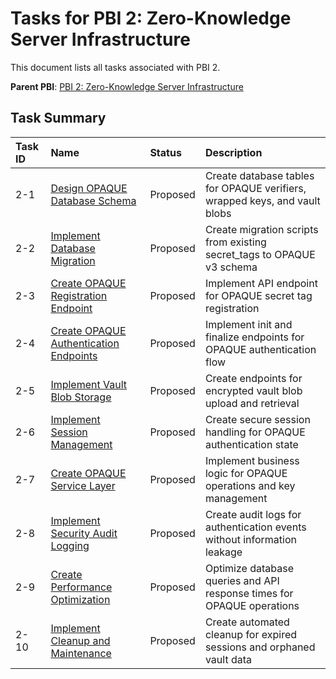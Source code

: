 # Tasks for PBI 2: Zero-Knowledge Server Infrastructure

This document lists all tasks associated with PBI 2.

**Parent PBI**: [PBI 2: Zero-Knowledge Server Infrastructure](./prd.md)

## Task Summary

| Task ID | Name | Status | Description |
| :------ | :--- | :----- | :---------- |
| 2-1 | [Design OPAQUE Database Schema](./2-1.md) | Proposed | Create database tables for OPAQUE verifiers, wrapped keys, and vault blobs |
| 2-2 | [Implement Database Migration](./2-2.md) | Proposed | Create migration scripts from existing secret_tags to OPAQUE v3 schema |
| 2-3 | [Create OPAQUE Registration Endpoint](./2-3.md) | Proposed | Implement API endpoint for OPAQUE secret tag registration |
| 2-4 | [Create OPAQUE Authentication Endpoints](./2-4.md) | Proposed | Implement init and finalize endpoints for OPAQUE authentication flow |
| 2-5 | [Implement Vault Blob Storage](./2-5.md) | Proposed | Create endpoints for encrypted vault blob upload and retrieval |
| 2-6 | [Implement Session Management](./2-6.md) | Proposed | Create secure session handling for OPAQUE authentication state |
| 2-7 | [Create OPAQUE Service Layer](./2-7.md) | Proposed | Implement business logic for OPAQUE operations and key management |
| 2-8 | [Implement Security Audit Logging](./2-8.md) | Proposed | Create audit logs for authentication events without information leakage |
| 2-9 | [Create Performance Optimization](./2-9.md) | Proposed | Optimize database queries and API response times for OPAQUE operations |
| 2-10 | [Implement Cleanup and Maintenance](./2-10.md) | Proposed | Create automated cleanup for expired sessions and orphaned vault data | 